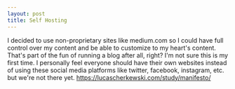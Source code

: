 ```yaml
---
layout: post
title: Self Hosting
---
```


I decided to use non-proprietary sites like medium.com so I could have full control over my content and be able to customize to my heart's content. That's part of the fun of running a blog after all, right? I'm not sure this is my first time. I personally feel everyone should have their own websites instead of using these social media platforms like twitter, facebook, instagram, etc. but we're not there yet.
https://lucascherkewski.com/study/manifesto/

